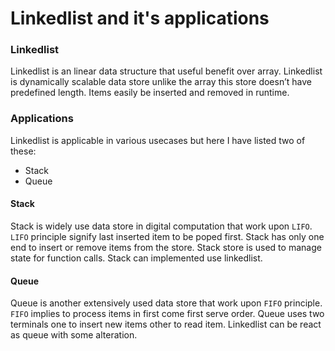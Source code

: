 # Linkedlist and it's applications

### Linkedlist
Linkedlist is an linear data structure that useful benefit over array. Linkedlist is dynamically scalable data store unlike the array this store doesn’t have predefined length. Items easily be inserted and removed in runtime.
### Applications
Linkedlist is applicable in various usecases but here I have listed two of these:
- Stack
- Queue
#### Stack
Stack is widely use data store in digital computation that work upon `LIFO`. `LIFO` principle signify last inserted item to be poped first. Stack has only one end to insert or remove items from the store. Stack store is used to manage state for function calls. Stack can implemented use linkedlist.
#### Queue
Queue is another extensively used data store that work upon `FIFO` principle. `FIFO` implies to process items in first come first serve order. Queue uses two terminals one to insert new items other to read item. Linkedlist can be react as queue with some alteration.
